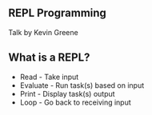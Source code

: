 ## REPL Programming

Talk by Kevin Greene

## What is a REPL?

- Read - Take input
- Evaluate - Run task(s) based on input
- Print - Display task(s) output
- Loop - Go back to receiving input
